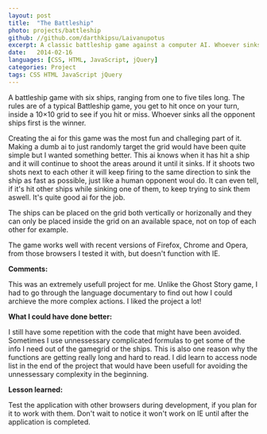 ```yaml
---
layout: post
title:  "The Battleship"
photo: projects/battleship
github: //github.com/darthkipsu/Laivanupotus
excerpt: A classic battleship game against a computer AI. Whoever sinks all the opponent ships first is the winner.
date:   2014-02-16
languages: [CSS, HTML, JavaScript, jQuery]
categories: Project
tags: CSS HTML JavaScript jQuery
---
```


A battleship game with six ships, ranging from one to five tiles long. The rules are of a typical Battleship game, you get to hit once on your turn, inside a 10×10 grid to see if you hit or miss. Whoever sinks all the opponent ships first is the winner.

Creating the ai for this game was the most fun and challeging part of it. Making a dumb ai to just randomly target the grid would have been quite simple but I wanted something better. This ai knows when it has hit a ship and it will continue to shoot the areas around it until it sinks. If it shoots two shots next to each other it will keep firing to the same direction to sink the ship as fast as possible, just like a human opponent woul do. It can even tell, if it's hit other ships while sinking one of them, to keep trying to sink them aswell. It's quite good ai for the job.

The ships can be placed on the grid both vertically or horizonally and they can only be placed inside the grid on an available space, not on top of each other for example.

The game works well with recent versions of Firefox, Chrome and Opera, from those browsers I tested it with, but doesn't function with IE.

**Comments:**

This was an extremely usefull project for me. Unlike the Ghost Story game, I had to go through the language documentary to find out how I could archieve the more complex actions. I liked the project a lot!

**What I could have done better:**

I still have some repetition with the code that might have been avoided. Sometimes I use unnessessary complicated formulas to get some of the info I need out of the gamegrid or the ships. This is also one reason why the functions are getting really long and hard to read. I did learn to access node list in the end of the project that would have been usefull for avoiding the unnessessary complexity in the beginning.

**Lesson learned:**

Test the application with other browsers during development, if you plan for it to work with them. Don't wait to notice it won't work on IE until after the application is completed.

